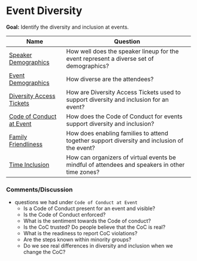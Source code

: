 # Event Diversity

**Goal:** Identify the diversity and inclusion at events.

Name | Question
--- | ---
[Speaker Demographics](speaker-demographics.md) | How well does the speaker lineup for the event represent a diverse set of demographics?
[Event Demographics](attendee-demographics.md) | How diverse are the attendees?
[Diversity Access Tickets](diversity-access-tickets.md) | How are Diversity Access Tickets used to support diversity and inclusion for an event?
[Code of Conduct at Event](event-code-of-conduct.md) | How does the Code of Conduct for events support diversity and inclusion?
[Family Friendliness](family-friendly.md) | How does enabling families to attend together support diversity and inclusion of the event?
[Time Inclusion](time-inclusion.md) | How can organizers of virtual events be mindful of attendees and speakers in other time zones?


### Comments/Discussion
- questions we had under `Code of Conduct at Event`
  - Is a Code of Conduct present for an event and visible?
  - Is the Code of Conduct enforced?
  - What is the sentiment towards the Code of conduct?
  - Is the CoC trusted? Do people believe that the CoC is real?
  - What is the readiness to report CoC violations?
  - Are the steps known within minority groups?
  - Do we see real differences in diversity and inclusion when we change the CoC?
